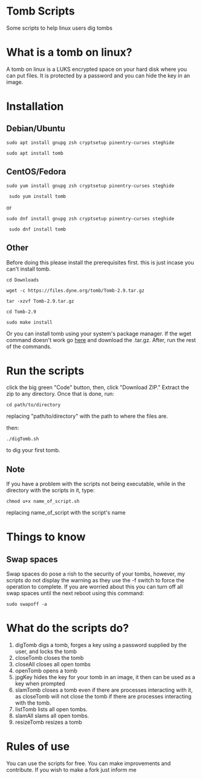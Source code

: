 # Tomb Scripts
 Some scripts to help linux users dig tombs

 # What is a tomb on linux?
 A tomb on linux is a LUKS encrypted space on your hard disk where you can put files. 
 It is protected by a password and you can hide the key in an image.

 # Installation
 
 ## Debian/Ubuntu

 ```shell
 sudo apt install gnupg zsh cryptsetup pinentry-curses steghide
 ```
 ```shell
 sudo apt install tomb
 ```
 
 ## CentOS/Fedora
 ```shell
 sudo yum install gnupg zsh cryptsetup pinentry-curses steghide
 ```
```shell
 sudo yum install tomb
```
 or
 ```shell
 sudo dnf install gnupg zsh cryptsetup pinentry-curses steghide
 ```
```shell
 sudo dnf install tomb
```	
## Other
Before doing this please install the prerequisites first. this is just incase you can't install tomb.
```shell
cd Downloads
```
```shell
wget -c https://files.dyne.org/tomb/Tomb-2.9.tar.gz
```
```shell
tar -xzvf Tomb-2.9.tar.gz
```
```shell
cd Tomb-2.9
```
```shell
sudo make install
```
Or you can install tomb using your system's package manager.
If the wget command doesn't work go [here](https://files.dyne.org/tomb) and download the .tar.gz. After, run the rest of the commands.

 # Run the scripts
 click the big green "Code" button, then, click "Download ZIP."
 Extract the zip to any directory.
 Once that is done, run:
 ```shell
 cd path/to/directory
 ```
 replacing "path/to/directory" with the path to where the files are.

 then:
 ```shell
 ./digTomb.sh
 ```
 to dig your first tomb.
## Note

 If you have a problem with the scripts not being executable, while in the directory with the scripts in it, type:
 ```shell
 chmod u+x name_of_script.sh
 ```
 replacing name_of_script with the script's name
 # Things to know
 
 ## Swap spaces
 Swap spaces do pose a rish to the security of your tombs, however, my scripts do not display the warning as they use the -f switch to force the operation to complete.
 If you are worried about this you can turn off all swap spaces until the next reboot using this command:
 ```shell
 sudo swapoff -a
 ```
 # What do the scripts do?

 1. digTomb digs a tomb, forges a key using a password supplied by the user, and locks the tomb
 2. closeTomb closes the tomb
 3. closeAll closes all open tombs
 4. openTomb opens a tomb
 5. jpgKey hides the key for your tomb in an image, it then can be used as a key when prompted
 6. slamTomb closes a tomb even if there are processes interacting with it, as closeTomb will not close the tomb if there are processes interacting with the tomb.
 7. listTomb lists all open tombs.
 8. slamAll slams all open tombs.
 9. resizeTomb resizes a tomb


 # Rules of use
You can use the scripts for free. You can make improvements and contribute. If you wish to make a fork just inform me

